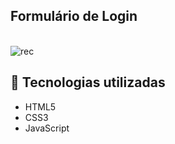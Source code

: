 ## Formulário de Login

<div style="display: inline_block"><br>

  <img align="center" alt="rec" src="https://cdn.discordapp.com/attachments/696749484012601344/891343575864983582/gif.gif">
  
</div>

## 🔧 Tecnologias utilizadas

* HTML5
* CSS3
* JavaScript
